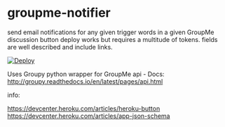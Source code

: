 # groupme-notifier

send email notifications for any given trigger words in a given GroupMe discussion
button deploy works but requires a multitude of tokens. fields are well described and include links.

[![Deploy](https://www.herokucdn.com/deploy/button.svg)](https://heroku.com/deploy)

Uses Groupy python wrapper for GroupMe api - Docs:
http://groupy.readthedocs.io/en/latest/pages/api.html

info:

https://devcenter.heroku.com/articles/heroku-button
https://devcenter.heroku.com/articles/app-json-schema
